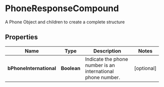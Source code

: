

# PhoneResponseCompound

A Phone Object and children to create a complete structure

## Properties

| Name | Type | Description | Notes |
|------------ | ------------- | ------------- | -------------|
|**bPhoneInternational** | **Boolean** | Indicate the phone number is an international phone number. |  [optional] |



